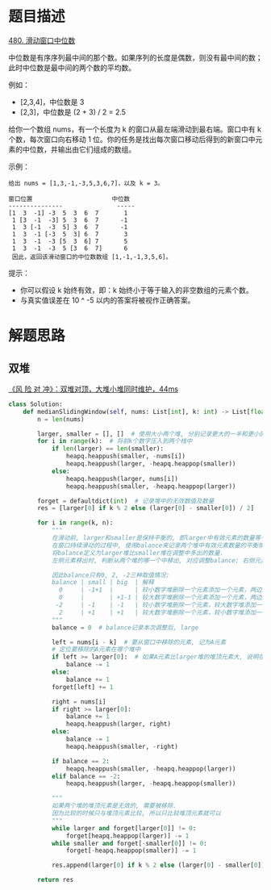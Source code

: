 # 题目描述

[480. 滑动窗口中位数](https://leetcode-cn.com/problems/sliding-window-median/)

中位数是有序序列最中间的那个数。如果序列的长度是偶数，则没有最中间的数；此时中位数是最中间的两个数的平均数。

例如：

- [2,3,4]，中位数是 3
- [2,3]，中位数是 (2 + 3) / 2 = 2.5

给你一个数组 nums，有一个长度为 k 的窗口从最左端滑动到最右端。窗口中有 k 个数，每次窗口向右移动 1 位。你的任务是找出每次窗口移动后得到的新窗口中元素的中位数，并输出由它们组成的数组。

示例：
```
给出 nums = [1,3,-1,-3,5,3,6,7]，以及 k = 3。

窗口位置                      中位数
---------------               -----
[1  3  -1] -3  5  3  6  7       1
 1 [3  -1  -3] 5  3  6  7      -1
 1  3 [-1  -3  5] 3  6  7      -1
 1  3  -1 [-3  5  3] 6  7       3
 1  3  -1  -3 [5  3  6] 7       5
 1  3  -1  -3  5 [3  6  7]      6
 因此，返回该滑动窗口的中位数数组 [1,-1,-1,3,5,6]。
```

提示：

- 你可以假设 k 始终有效，即：k 始终小于等于输入的非空数组的元素个数。
- 与真实值误差在 10 ^ -5 以内的答案将被视作正确答案。

# 解题思路

## 双堆

[《风 险 对 冲》：双堆对顶，大堆小堆同时维护，44ms](https://leetcode-cn.com/problems/sliding-window-median/solution/feng-xian-dui-chong-shuang-dui-dui-ding-hq1dt/)

```Python
class Solution:
    def medianSlidingWindow(self, nums: List[int], k: int) -> List[float]:
        n = len(nums)

        larger, smaller = [], []  # 使用大小两个堆, 分别记录更大的一半和更小的一半
        for i in range(k):  # 将前k个数字压入到两个栈中
            if len(larger) == len(smaller):
                heapq.heappush(smaller, -nums[i])
                heapq.heappush(larger, -heapq.heappop(smaller))
            else:
                heapq.heappush(larger, nums[i])
                heapq.heappush(smaller, -heapq.heappop(larger))

        forget = defaultdict(int)  # 记录堆中的无效数值及数量
        res = [larger[0] if k % 2 else (larger[0] - smaller[0]) / 2]

        for i in range(k, n):
            """
            在滑动前, larger和smaller是保持平衡的, 即larger中有效元素的数量等于smaller中有效元素的数量, 或者多一个.
            在窗口持续滑动的过程中, 使用balance来记录两个堆中有效元素数量的平衡情况.
            将balance定义为larger堆比smaller堆在调整中多出的数量.
            左侧元素移出时, 判断从两个堆的哪一个中移出, 对应调整balance; 右侧元素加入时, 判断加入到哪个堆中, 对应调整balance.

            因此balance只有0, 2, -2三种取值情况:
            balance | small | big  | 解释
              0     | -1+1  |      | 较小数字堆删除一个元素添加一个元素，两边还是平衡的
              0     |       | +1-1 | 较大数字堆删除一个元素添加一个元素，两边还是平衡的
             -2     | -1    | -1   | 较小数字堆删除一个元素，较大数字堆添加一个元素，失衡
              2     | +1    | +1   | 较大数字堆删除一个元素，较小数字堆添加一个元素，失衡
            """
            balance = 0  # balance记录本次调整后, large

            left = nums[i - k]  # 要从窗口中移除的元素, 记为A元素
            # 定位要移除的A元素在哪个堆中
            if left >= larger[0]:  # 如果A元素比larger堆的堆顶元素大, 说明在larger堆中, 这个元素作废后, balance减1
                balance -= 1
            else:
                balance += 1
            forget[left] += 1

            right = nums[i]
            if right >= larger[0]:
                balance += 1
                heapq.heappush(larger, right)
            else:
                balance -= 1
                heapq.heappush(smaller, -right)

            if balance == 2:
                heapq.heappush(smaller, -heapq.heappop(larger))
            elif balance == -2:
                heapq.heappush(larger, -heapq.heappop(smaller))

            """
            如果两个堆的堆顶元素是无效的, 需要被移除.
            因为比较的时候只与堆顶元素比较, 所以只比较堆顶元素就可以
            """
            while larger and forget[larger[0]] != 0:
                forget[heapq.heappop(larger)] -= 1
            while smaller and forget[-smaller[0]] != 0:
                forget[-heapq.heappop(smaller)] -= 1

            res.append(larger[0] if k % 2 else (larger[0] - smaller[0]) / 2)

        return res
```
